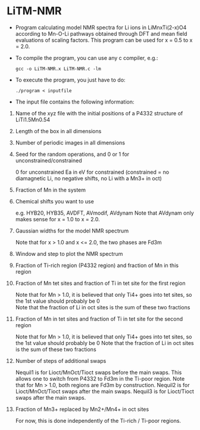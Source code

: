 # LiTM-NMR

* Program calculating model NMR spectra for Li ions in LiMnxTi(2-x)O4 according to Mn-O-Li pathways obtained through DFT and mean field evaluations of scaling factors. This program can be used for x = 0.5 to x = 2.0.

* To compile the program, you can use any c compiler, e.g.:

      gcc -o LiTM-NMR.x LiTM-NMR.c -lm

* To execute the program, you just have to do:

      ./program < inputfile

* The input file contains the following information:

1. Name of the xyz file with the initial positions of a P4332 structure of LiTi1.5Mn0.54 

2. Length of the box in all dimensions 

3. Number of periodic images in all dimensions 

4. Seed for the random operations, and 0 or 1 for unconstrained/constrained

      0 for unconstrained
      Ea in eV for constrained (constrained = no diamagnetic Li, no negative shifts, no Li with a Mn3+ in oct)

5. Fraction of Mn in the system

6. Chemical shifts you want to use

      e.g. HYB20, HYB35, AVDFT, AVmodif, AVdynam
      Note that AVdynam only makes sense for x = 1.0 to x = 2.0.

7. Gaussian widths for the model NMR spectrum

      Note that for x > 1.0 and x <= 2.0, the two phases are Fd3m

8. Window and step to plot the NMR spectrum

9. Fraction of Ti-rich region (P4332 region) and fraction of Mn in this region

10. Fraction of Mn tet sites and fraction of Ti in tet site for the first region

      Note that for Mn > 1.0, it is believed that only Ti4+ goes into tet sites, so the 1st value should probably be 0  
      Note that the fraction of Li in oct sites is the sum of these two fractions

11. Fraction of Mn in tet sites and fraction of Ti in tet site for the second region

      Note that for Mn > 1.0, it is believed that only Ti4+ goes into tet sites, so the 1st value should probably be 0
      Note that the fraction of Li in oct sites is the sum of these two fractions

12. Number of steps of additional swaps

      Nequil1 is for Lioct/MnOct/Tioct swaps before the main swaps.
      This allows one to switch from P4332 to Fd3m in the Ti-poor region.
      Note that for Mn > 1.0, both regions are Fd3m by construction.
      Nequil2 is for Lioct/MnOct/Tioct swaps after the main swaps.
      Nequil3 is for Lioct/Tioct swaps after the main swaps. 

13. Fraction of Mn3+ replaced by Mn2+/Mn4+ in oct sites

      For now, this is done independently of the Ti-rich / Ti-poor regions.
